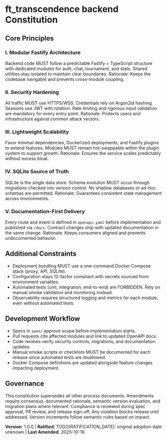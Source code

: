 <!--
Sync Impact Report
Version change: N/A → 1.0.0
Modified principles:
	- [PRINCIPLE_1_NAME] → Modular Fastify Architecture
	- [PRINCIPLE_2_NAME] → Security Hardening
	- [PRINCIPLE_3_NAME] → Lightweight Scalability
	- [PRINCIPLE_4_NAME] → SQLite Source of Truth
	- [PRINCIPLE_5_NAME] → Documentation-First Delivery
Added sections: Additional Constraints; Development Workflow
Removed sections: None
Templates requiring updates:
	- .specify/templates/plan-template.md ✅
	- .specify/templates/spec-template.md ✅
	- .specify/templates/tasks-template.md ✅
	- .specify/templates/checklist-template.md ✅
	- .specify/templates/agent-file-template.md ✅
Follow-up TODOs:
	- TODO(RATIFICATION_DATE): Confirm original adoption date
-->

# ft_transcendence backend Constitution

## Core Principles

### I. Modular Fastify Architecture
Backend code MUST follow a predictable Fastify + TypeScript structure with dedicated modules for auth, chat, tournament, and stats. Shared utilities stay isolated to maintain clear boundaries.
Rationale: Keeps the codebase navigable and prevents cross-module coupling.

### II. Security Hardening
All traffic MUST use HTTPS/WSS. Credentials rely on Argon2id hashing. Sessions use JWT with rotation. Rate limiting and rigorous input validation are mandatory for every entry point.
Rationale: Protects users and infrastructure against common attack vectors.

### III. Lightweight Scalability
Favor minimal dependencies, Dockerized deployments, and Fastify plugins to extend features. Modules MUST remain hot-swappable within the plugin system to support growth.
Rationale: Ensures the service scales predictably without excess bloat.

### IV. SQLite Source of Truth
SQLite is the single data store. Schema evolution MUST occur through migrations checked into version control. No shadow databases or ad-hoc schemas are permitted.
Rationale: Guarantees consistent state management across environments.

### V. Documentation-First Delivery
Every route and event is defined in `openapi.yaml` before implementation and published via `/docs`. Contract changes ship with updated documentation in the same change.
Rationale: Keeps consumers aligned and prevents undocumented behavior.

## Additional Constraints
- Deployment bundling MUST use a one-command Docker Compose stack (proxy, API, SQLite).
- Configuration stays 12-factor compliant with secrets sourced from environment variables.
- Automated tests (unit, integration, end-to-end) are FORBIDDEN. Rely on manual smoke validation and monitoring instead.
- Observability requires structured logging and metrics for each module, even without automated tests.

## Development Workflow
- Specs in `spex/` approve scope before implementation starts.
- Pull requests cite affected modules and link to updated OpenAPI docs.
- Code reviews verify security controls, migrations, and documentation updates.
- Manual smoke scripts or checklists MUST be documented for each release since automated tests are disallowed.
- Docker Compose definitions are updated alongside feature changes impacting deployment.

## Governance
This constitution supersedes all other process documents. Amendments require consensus, documented rationale, semantic version evaluation, and migration plans where relevant.
Compliance is reviewed during spec approval, PR review, and release sign-off. Any violation blocks release until addressed. Version increments follow semantic rules based on impact.

**Version**: 1.0.0 | **Ratified**: TODO(RATIFICATION_DATE): original adoption date unknown | **Last Amended**: 2025-10-16
